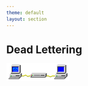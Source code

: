 ```yaml
---
theme: default
layout: section
---
```


# Dead Lettering

![Win Pub/Sub Animation](.demo/slides/images/win-pubsub-x100.gif)